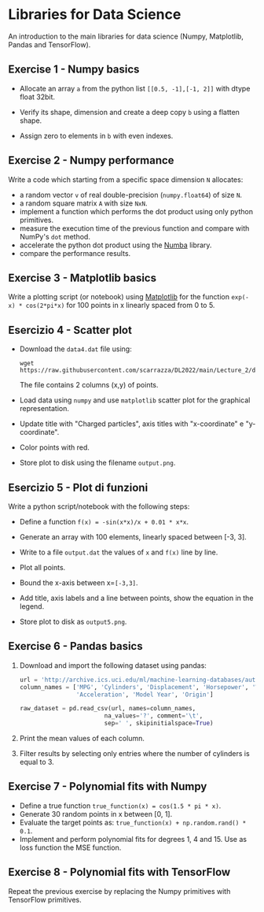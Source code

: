 # Libraries for Data Science

An introduction to the main libraries for data science (Numpy, Matplotlib, Pandas and TensorFlow).



## Exercise 1 - Numpy basics

- Allocate an array `a` from the python list `[[0.5, -1],[-1, 2]]` with dtype float 32bit.

- Verify its shape, dimension and create a deep copy `b` using a flatten shape.

- Assign zero to elements in `b` with even indexes.

## Exercise 2 - Numpy performance

Write a code which starting from a specific space dimension `N` allocates:
- a random vector `v` of real double-precision (`numpy.float64`) of size `N`.
- a random square matrix `A` with size `NxN`.
- implement a function which performs the dot product using only python primitives.
- measure the execution time of the previous function and compare with NumPy's `dot` method.
- accelerate the python dot product using the [Numba](https://numba.pydata.org/) library.
- compare the performance results.

## Exercise 3 - Matplotlib basics

Write a plotting script (or notebook) using
[Matplotlib](https://matplotlib.org/) for the function `exp(-x) * cos(2*pi*x)`
for 100 points in x linearly spaced from 0 to 5.

## Esercizio 4 - Scatter plot

- Download the `data4.dat` file using:
    ```
    wget https://raw.githubusercontent.com/scarrazza/DL2022/main/Lecture_2/data4.dat
    ```
  The file contains 2 columns (x,y) of points.

- Load data using `numpy` and use `matplotlib` scatter plot for the graphical representation.

- Update title with "Charged particles", axis titles with "x-coordinate" e "y-coordinate".

- Color points with red.

- Store plot to disk using the filename `output.png`.

## Esercizio 5 - Plot di funzioni

Write a python script/notebook with the following steps:

- Define a function `f(x) = -sin(x*x)/x + 0.01 * x*x`.

- Generate an array with 100 elements, linearly spaced between [-3, 3].

- Write to a file `output.dat` the values of `x` and `f(x)` line by line.

- Plot all points.

- Bound the x-axis between x=`[-3,3]`.

- Add title, axis labels and a line between points, show the equation in the legend.

- Store plot to disk as `output5.png`.

## Exercise 6 - Pandas basics

1. Download and import the following dataset using pandas:
    ```python
    url = 'http://archive.ics.uci.edu/ml/machine-learning-databases/auto-mpg/auto-mpg.data'
    column_names = ['MPG', 'Cylinders', 'Displacement', 'Horsepower', 'Weight',
                    'Acceleration', 'Model Year', 'Origin']

    raw_dataset = pd.read_csv(url, names=column_names,
                            na_values='?', comment='\t',
                            sep=' ', skipinitialspace=True)
    ```

2. Print the mean values of each column.

3. Filter results by selecting only entries where the number of cylinders is
  equal to 3.

## Exercise 7 - Polynomial fits with Numpy

- Define a true function `true_function(x) = cos(1.5 * pi * x)`.
- Generate 30 random points in x between [0, 1].
- Evaluate the target points as: `true_function(x) + np.random.rand() * 0.1`.
- Implement and perform polynomial fits for degrees 1, 4 and 15. Use as loss
  function the MSE function.

## Exercise 8 - Polynomial fits with TensorFlow

Repeat the previous exercise by replacing the Numpy primitives with TensorFlow primitives.
